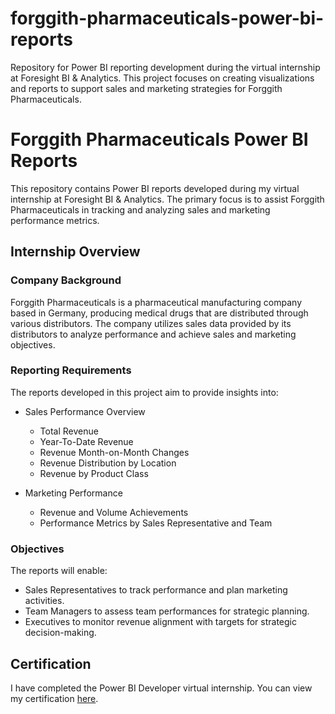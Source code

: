 # forggith-pharmaceuticals-power-bi-reports
Repository for Power BI reporting development during the virtual internship at Foresight BI &amp; Analytics. This project focuses on creating visualizations and reports to support sales and marketing strategies for Forggith Pharmaceuticals.
# Forggith Pharmaceuticals Power BI Reports

This repository contains Power BI reports developed during my virtual internship at Foresight BI & Analytics. The primary focus is to assist Forggith Pharmaceuticals in tracking and analyzing sales and marketing performance metrics.

## Internship Overview

### Company Background
Forggith Pharmaceuticals is a pharmaceutical manufacturing company based in Germany, producing medical drugs that are distributed through various distributors. The company utilizes sales data provided by its distributors to analyze performance and achieve sales and marketing objectives.

### Reporting Requirements
The reports developed in this project aim to provide insights into:
- Sales Performance Overview
  - Total Revenue
  - Year-To-Date Revenue
  - Revenue Month-on-Month Changes
  - Revenue Distribution by Location
  - Revenue by Product Class

- Marketing Performance
  - Revenue and Volume Achievements
  - Performance Metrics by Sales Representative and Team

### Objectives
The reports will enable:
- Sales Representatives to track performance and plan marketing activities.
- Team Managers to assess team performances for strategic planning.
- Executives to monitor revenue alignment with targets for strategic decision-making.



## Certification
I have completed the Power BI Developer virtual internship. You can view my certification [here](https://training.foresightbi.com.ng/certificates/nzajqresvl).


